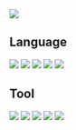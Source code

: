 <img src="https://capsule-render.vercel.app/api?type=wave&color=auto&height=300&section=header&text=HyeonIl%20Lee&fontSize=90" />


<h2 align="left">Language</h2> 
<p align="left">
  <img src="https://img.shields.io/badge/HTML5-E34F26?style=flat-square&logo=HTML5&logoColor=white"/>
  <img src="https://img.shields.io/badge/CSS3-00CC33?style=flat-square&logo=CSS3&logoColor=white"/>
  <img src="https://img.shields.io/badge/JavaScript-66CCFF?style=flat-square&logo=JavaScript&logoColor=white"/>
  <img src="https://img.shields.io/badge/Python-3766AB?style=flat-square&logo=Python&logoColor=white"/>
  <img src="https://img.shields.io/badge/Java-FFCC00?style=flat-square&logo=Java&logoColor=white"/>
</p>

<h2 align="left">Tool</h2> 
<p align="left">
  <img src="https://img.shields.io/badge/Visual Studio Code-007ACC?style=flat-square&logo=Visual Studio Code&logoColor=white"/>
  <img src="https://img.shields.io/badge/CSS3-00CC33?style=flat-square&logo=CSS3&logoColor=white"/>
  <img src="https://img.shields.io/badge/JavaScript-66CCFF?style=flat-square&logo=JavaScript&logoColor=white"/>
  <img src="https://img.shields.io/badge/Python-3766AB?style=flat-square&logo=Python&logoColor=white"/>
  <img src="https://img.shields.io/badge/Java-FFCC00?style=flat-square&logo=Java&logoColor=white"/>
</p>

